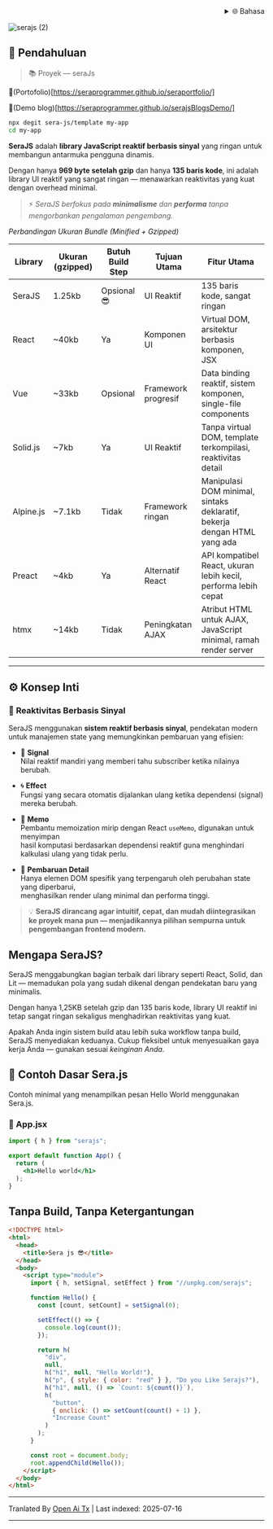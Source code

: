 <div align="right">
  <details>
    <summary >🌐 Bahasa</summary>
    <div>
      <div align="center">
        <a href="https://openaitx.github.io/view.html?user=sera-js&project=sera&lang=en">English</a>
        | <a href="https://openaitx.github.io/view.html?user=sera-js&project=sera&lang=zh-CN">简体中文</a>
        | <a href="https://openaitx.github.io/view.html?user=sera-js&project=sera&lang=zh-TW">繁體中文</a>
        | <a href="https://openaitx.github.io/view.html?user=sera-js&project=sera&lang=ja">日本語</a>
        | <a href="https://openaitx.github.io/view.html?user=sera-js&project=sera&lang=ko">한국어</a>
        | <a href="https://openaitx.github.io/view.html?user=sera-js&project=sera&lang=hi">हिन्दी</a>
        | <a href="https://openaitx.github.io/view.html?user=sera-js&project=sera&lang=th">ไทย</a>
        | <a href="https://openaitx.github.io/view.html?user=sera-js&project=sera&lang=fr">Français</a>
        | <a href="https://openaitx.github.io/view.html?user=sera-js&project=sera&lang=de">Deutsch</a>
        | <a href="https://openaitx.github.io/view.html?user=sera-js&project=sera&lang=es">Español</a>
        | <a href="https://openaitx.github.io/view.html?user=sera-js&project=sera&lang=it">Itapano</a>
        | <a href="https://openaitx.github.io/view.html?user=sera-js&project=sera&lang=ru">Русский</a>
        | <a href="https://openaitx.github.io/view.html?user=sera-js&project=sera&lang=pt">Português</a>
        | <a href="https://openaitx.github.io/view.html?user=sera-js&project=sera&lang=nl">Nederlands</a>
        | <a href="https://openaitx.github.io/view.html?user=sera-js&project=sera&lang=pl">Polski</a>
        | <a href="https://openaitx.github.io/view.html?user=sera-js&project=sera&lang=ar">العربية</a>
        | <a href="https://openaitx.github.io/view.html?user=sera-js&project=sera&lang=fa">فارسی</a>
        | <a href="https://openaitx.github.io/view.html?user=sera-js&project=sera&lang=tr">Türkçe</a>
        | <a href="https://openaitx.github.io/view.html?user=sera-js&project=sera&lang=vi">Tiếng Việt</a>
        | <a href="https://openaitx.github.io/view.html?user=sera-js&project=sera&lang=id">Bahasa Indonesia</a>
      </div>
    </div>
  </details>
</div>


![serajs (2)](https://github.com/user-attachments/assets/7ccff260-491d-420b-8e22-4579f9bad50a)

## 📖 **Pendahuluan**

> 📚 Proyek  —  seraJs

🔗(Portofolio)[https://seraprogrammer.github.io/seraportfolio/] 

🔗(Demo blog)[https://seraprogrammer.github.io/serajsBlogsDemo/] 


```bash
npx degit sera-js/template my-app
cd my-app
```
**SeraJS** adalah **library JavaScript reaktif berbasis sinyal** yang ringan
untuk membangun antarmuka pengguna dinamis.

Dengan hanya **969 byte setelah gzip** dan hanya **135 baris kode**, ini adalah library UI reaktif yang sangat ringan — menawarkan reaktivitas yang kuat dengan overhead minimal.

> ⚡️ _SeraJS berfokus pada **minimalisme** dan **performa** tanpa mengorbankan
> pengalaman pengembang._


*Perbandingan Ukuran Bundle (Minified + Gzipped)*

| Library | Ukuran (gzipped) | Butuh Build Step | Tujuan Utama | Fitur Utama |
|---------|------------------|------------------|--------------|-------------|
| SeraJS | 1.25kb | Opsional 😎 | UI Reaktif | 135 baris kode, sangat ringan |
| React | ~40kb | Ya | Komponen UI | Virtual DOM, arsitektur berbasis komponen, JSX |
| Vue | ~33kb | Opsional | Framework progresif | Data binding reaktif, sistem komponen, single-file components |
| Solid.js | ~7kb | Ya | UI Reaktif | Tanpa virtual DOM, template terkompilasi, reaktivitas detail |
| Alpine.js | ~7.1kb | Tidak | Framework ringan | Manipulasi DOM minimal, sintaks deklaratif, bekerja dengan HTML yang ada |
| Preact | ~4kb | Ya | Alternatif React | API kompatibel React, ukuran lebih kecil, performa lebih cepat |
| htmx | ~14kb | Tidak | Peningkatan AJAX | Atribut HTML untuk AJAX, JavaScript minimal, ramah render server |



---

## ⚙️ **Konsep Inti**

### 🔄 **Reaktivitas Berbasis Sinyal**

SeraJS menggunakan **sistem reaktif berbasis sinyal**, pendekatan modern untuk
manajemen state yang memungkinkan pembaruan yang efisien:

- 🧠 **Signal**  
  Nilai reaktif mandiri yang memberi tahu subscriber ketika nilainya berubah.

- 🌀 **Effect**  
  Fungsi yang secara otomatis dijalankan ulang ketika dependensi (signal)  
  mereka berubah.

- 🧭 **Memo**  
  Pembantu memoization mirip dengan React `useMemo`, digunakan untuk menyimpan  
  hasil komputasi berdasarkan dependensi reaktif guna menghindari kalkulasi ulang yang tidak perlu.

- 🔬 **Pembaruan Detail**  
  Hanya elemen DOM spesifik yang terpengaruh oleh perubahan state yang diperbarui,  
  menghasilkan render ulang minimal dan performa tinggi.

> 💡 **SeraJS dirancang agar intuitif, cepat, dan mudah diintegrasikan ke proyek
> mana pun — menjadikannya pilihan sempurna untuk pengembangan frontend modern.**


## Mengapa SeraJS?

SeraJS menggabungkan bagian terbaik dari library seperti React, Solid, dan Lit — memadukan pola yang sudah dikenal dengan pendekatan baru yang minimalis.

Dengan hanya 1,25KB setelah gzip dan 135 baris kode, library UI reaktif ini tetap sangat ringan sekaligus menghadirkan reaktivitas yang kuat.

Apakah Anda ingin sistem build atau lebih suka workflow tanpa build, SeraJS menyediakan keduanya. Cukup fleksibel untuk menyesuaikan gaya kerja Anda — gunakan sesuai *keinginan Anda*.


## 🌱 **Contoh Dasar Sera.js**

Contoh minimal yang menampilkan pesan Hello World menggunakan Sera.js.

### 📄 App.jsx



```jsx
import { h } from "serajs";

export default function App() {
  return (
    <h1>Hello world</h1>
  );
}
```
## Tanpa Build, Tanpa Ketergantungan


```html
<!DOCTYPE html>
<html>
  <head>
    <title>Sera js 😎</title>
  </head>
  <body>
    <script type="module">
      import { h, setSignal, setEffect } from "//unpkg.com/serajs";

      function Hello() {
        const [count, setCount] = setSignal(0);

        setEffect(() => {
          console.log(count());
        });

        return h(
          "div",
          null,
          h("h1", null, "Hello World!"),
          h("p", { style: { color: "red" } }, "Do you Like Serajs?"),
          h("h1", null, () => `Count: ${count()}`),
          h(
            "button",
            { onclick: () => setCount(count() + 1) },
            "Increase Count"
          )
        );
      }

      const root = document.body;
      root.appendChild(Hello());
    </script>
  </body>
</html>
```
<translate-content>
</translate-content>

---

Tranlated By [Open Ai Tx](https://github.com/OpenAiTx/OpenAiTx) | Last indexed: 2025-07-16

---